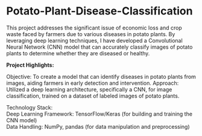 # Potato-Plant-Disease-Classification
This project addresses the significant issue of economic loss and crop waste faced by farmers due to various diseases in potato plants. By leveraging deep learning techniques, I have developed a Convolutional Neural Network (CNN) model that can accurately classify images of potato plants to determine whether they are diseased or healthy.  

**Project Highlights:**  

Objective: To create a model that can identify diseases in potato plants from images, aiding farmers in early detection and intervention. Approach: Utilized a deep learning architecture, specifically a CNN, for image classification, trained on a dataset of labeled images of potato plants.  

Technology Stack:  
Deep Learning Framework: TensorFlow/Keras (for building and training the CNN model)  
Data Handling: NumPy, pandas (for data manipulation and preprocessing)  
